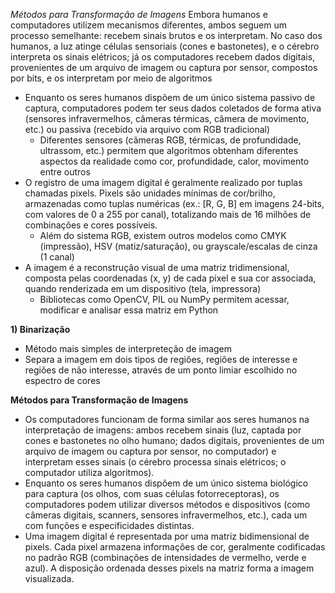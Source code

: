 *Métodos para Transformação de Imagens*
Embora humanos e computadores utilizem mecanismos diferentes, ambos seguem um processo semelhante: recebem sinais brutos e os interpretam. No caso dos humanos, a luz atinge células sensoriais (cones e bastonetes), e o cérebro interpreta os sinais elétricos; já os computadores recebem dados digitais, provenientes de um arquivo de imagem ou captura por sensor, compostos por bits, e os interpretam por meio de algoritmos
- Enquanto os seres humanos dispõem de um único sistema passivo de captura, computadores podem ter seus dados coletados de forma ativa (sensores infravermelhos, câmeras térmicas, câmera de movimento, etc.) ou passiva (recebido via arquivo com RGB tradicional)
  - Diferentes sensores (câmeras RGB, térmicas, de profundidade, ultrassom, etc.) permitem que algoritmos obtenham diferentes aspectos da realidade como cor, profundidade, calor, movimento entre outros
- O registro de uma imagem digital é geralmente realizado por tuplas chamadas pixels. Pixels são unidades mínimas de cor/brilho, armazenadas como tuplas numéricas (ex.: [R, G, B] em imagens 24-bits, com valores de 0 a 255 por canal), totalizando mais de 16 milhões de combinações e cores possíveis.
  - Além do sistema RGB, existem outros modelos como CMYK (impressão), HSV (matiz/saturação), ou grayscale/escalas de cinza (1 canal)
- A imagem é a reconstrução visual de uma matriz tridimensional, composta pelas coordenadas (x, y) de cada pixel e sua cor associada, quando renderizada em um dispositivo (tela, impressora)
  - Bibliotecas como OpenCV, PIL ou NumPy permitem acessar, modificar e analisar essa matriz em Python

**1) Binarização**
- Método mais simples de interpreteção de imagem
- Separa a imagem em dois tipos de regiões, regiões de interesse e regiões de não interesse, através de um ponto limiar escolhido no espectro de cores

**Métodos para Transformação de Imagens**
- Os computadores funcionam de forma similar aos seres humanos na interpretação de imagens: ambos recebem sinais (luz, captada por cones e bastonetes no olho humano; dados digitais, provenientes de um arquivo de imagem ou captura por sensor, no computador) e interpretam esses sinais (o cérebro processa sinais elétricos; o computador utiliza algoritmos).
- Enquanto os seres humanos dispõem de um único sistema biológico para captura (os olhos, com suas células fotorreceptoras), os computadores podem utilizar diversos métodos e dispositivos (como câmeras digitais, scanners, sensores infravermelhos, etc.), cada um com funções e especificidades distintas.
- Uma imagem digital é representada por uma matriz bidimensional de pixels. Cada pixel armazena informações de cor, geralmente codificadas no padrão RGB (combinações de intensidades de vermelho, verde e azul). A disposição ordenada desses pixels na matriz forma a imagem visualizada.
